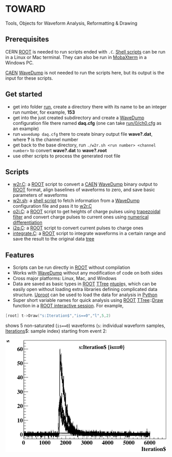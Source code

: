 # TOWARD
Tools, Objects for Waveform Analysis, Reformatting & Drawing

## Prerequisites

CERN [ROOT][] is needed to run scripts ended with `.C`. [Shell scripts][sh] can be run in a Linux or Mac terminal. They can also be run in [MobaXterm][] in a Windows PC.

[CAEN][] [WaveDump][] is not needed to run the scripts here, but its output is the input for these scripts.

## Get started

- get into folder [run](run), create a directory there with its name to be an integer run number, for example, **153**
- get into the just created subdirectory and create a [WaveDump][] configuration file there named **daq.cfg** (one can take [run/0/ch0.cfg](run/0/ch0.cfg) as an example)
- run `wavedump daq.cfg` there to create binary output file **wave?.dat**, where **?** is the channel number
- get back to the base directory, run `./w2r.sh <run number> <channel number>` to convert **wave?.dat** to **wave?.root**
- use other scripts to process the generated root file

## Scripts

- [w2r.C](w2r.C): a [ROOT][] script to convert a [CAEN][] [WaveDump][] binary output to [ROOT][] format, align baselines of waveforms to zero, and save basic parameters of waveforms
- [w2r.sh](w2r.sh): a [shell script][sh] to fetch information from a [WaveDump][] configuration file and pass it to [w2r.C](w2r.C)
- [q2i.C](q2i.C): a [ROOT][] script to get heights of charge pulses using [trapezoidal filter](https://nukephysik101.wordpress.com/2020/03/20/trapezoid-filter/) and convert charge pulses to current ones using [numerical differentiation](https://terpconnect.umd.edu/%7Etoh/spectrum/Differentiation.html)
- [i2q.C](i2q.C): a [ROOT][] script to convert current pulses to charge ones
- [integrate.C](integrate.C): a [ROOT][] script to integrate waveforms in a certain range and save the result to the original data [tree][]

## Features

- Scripts can be run directly in [ROOT][] without compilation
- Works with [WaveDump][] without any modification of code on both sides
- Cross major platforms: Linux, Mac, and Windows
- Data are saved as basic types in [ROOT][] [TTree][] [ntuple][]s, which can be easily open without loading extra libraries defining complicated data structure. [Uproot][] can be used to load the data for analysis in [Python][]
- Super short variable names for quick analysis using [ROOT][] [TTree][]::[Draw][] function in a [ROOT interactive session](https://root.cern.ch/root/html534/guides/users-guide/GettingStarted.html). For example,
```cpp
[root] t->Draw("s:Iteration$","is==0","l",5,2)
```
shows 5 non-saturated (`is==0`) waveforms (`s`: individual waveform samples, [Iterations][Draw]\$: sample index) starting from event 2:

![waveform display using simple TTree variables](run/0/wfs.png)

[ROOT]:https://root.cern.ch
[CAEN]:https://www.caen.it/
[WaveDump]:https://www.caen.it/products/caen-wavedump/
[sh]:https://www.shellscript.sh/
[MobaXterm]:https://mobaxterm.mobatek.net/
[tree]:https://root.cern.ch/doc/master/classTTree.html#addcoltoexistingtree
[TTree]: https://root.cern.ch/root/htmldoc/guides/users-guide/Trees.html
[ntuple]:https://en.wikipedia.org/wiki/Tuple
[Uproot]:https://github.com/scikit-hep/uproot4
[Python]:https://www.python.org/
[Draw]:https://root.cern.ch/doc/master/classTTree.html#a73450649dc6e54b5b94516c468523e45
